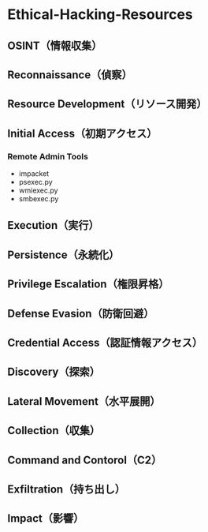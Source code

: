 # Ethical-Hacking-Resources

## OSINT（情報収集）

## Reconnaissance（偵察）

## Resource Development（リソース開発）

## Initial Access（初期アクセス）

### Remote Admin Tools

- impacket
- psexec.py
- wmiexec.py
- smbexec.py

## Execution（実行）

## Persistence（永続化）

## Privilege Escalation（権限昇格）

## Defense Evasion（防衛回避）

## Credential Access（認証情報アクセス）

## Discovery（探索）

## Lateral Movement（水平展開）

## Collection（収集）

## Command and Contorol（C2）

## Exfiltration（持ち出し）

## Impact（影響）
